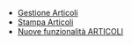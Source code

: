 - [Gestione Articoli](Sorgenti/DOC/OJ/PGM/BRAR01)
- [Stampa Articoli](Sorgenti/DOC/OJ/PGM/BRAR51)
- [Nuove funzionalità ARTICOLI](Sorgenti/DOC_OPE/TA/B£AMO/BRARTI_01)
